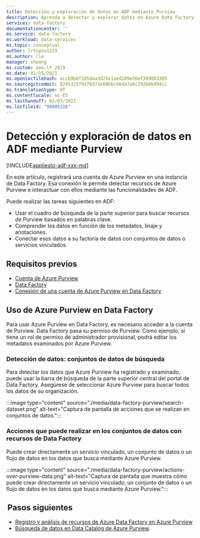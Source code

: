 ```yaml
---
title: Detección y exploración de datos en ADF mediante Purview
description: Aprenda a detectar y explorar datos en Azure Data Factory mediante Purview
services: data-factory
documentationcenter: ''
ms.service: data-factory
ms.workload: data-services
ms.topic: conceptual
author: lrtoyou1223
ms.author: lle
manager: shwang
ms.custom: seo-lt-2019
ms.date: 01/15/2021
ms.openlocfilehash: accb9bbf195daa3d25e1aed109e36ef309083385
ms.sourcegitcommit: 8245325f9170371e08bbc66da7a6c292bbbd94cc
ms.translationtype: HT
ms.contentlocale: es-ES
ms.lasthandoff: 02/07/2021
ms.locfileid: "99805316"
---
```

# <a name="discover-and-explore-data-in-adf-using-purview"></a>Detección y exploración de datos en ADF mediante Purview

[!INCLUDE[appliesto-adf-xxx-md](includes/appliesto-adf-xxx-md.md)]

En este artículo, registrará una cuenta de Azure Purview en una instancia de Data Factory. Esa conexión le permite detectar recursos de Azure Purview e interactuar con ellos mediante las funcionalidades de ADF. 

Puede realizar las tareas siguientes en ADF: 
- Usar el cuadro de búsqueda de la parte superior para buscar recursos de Purview basados en palabras clave. 
- Comprender los datos en función de los metadatos, linaje y anotaciones. 
- Conectar esos datos a su factoría de datos con conjuntos de datos o servicios vinculados. 

## <a name="prerequisites"></a>Requisitos previos 
- [Cuenta de Azure Purview](../purview/create-catalog-portal.md) 
- [Data Factory](./quickstart-create-data-factory-portal.md) 
- [Conexión de una cuenta de Azure Purview en Data Factory](./connect-data-factory-to-azure-purview.md) 

## <a name="using-azure-purview-in-data-factory"></a>Uso de Azure Purview en Data Factory 

Para usar Azure Purview en Data Factory, es necesario acceder a la cuenta de Purview. Data Factory pasa su permiso de Purview. Como ejemplo, si tiene un rol de permiso de administrador provisional, podrá editar los metadatos examinados por Azure Purview. 

### <a name="data-discovery-search-datasets"></a>Detección de datos: conjuntos de datos de búsqueda 

Para detectar los datos que Azure Purview ha registrado y examinado, puede usar la barra de búsqueda de la parte superior central del portal de Data Factory. Asegúrese de seleccionar Azure Purview para buscar todos los datos de su organización. 

:::image type="content" source="./media/data-factory-purview/search-dataset.png" alt-text="Captura de pantalla de acciones que se realizan en conjuntos de datos.":::

### <a name="actions-that-you-can-perform-over-datasets-with-data-factory-resources"></a>Acciones que puede realizar en los conjuntos de datos con recursos de Data Factory 
Puede crear directamente un servicio vinculado, un conjunto de datos o un flujo de datos en los datos que busca mediante Azure Purview.

:::image type="content" source="./media/data-factory-purview/actions-over-purview-data.png" alt-text="Captura de pantalla que muestra cómo puede crear directamente un servicio vinculado, un conjunto de datos o un flujo de datos en los datos que busca mediante Azure Purview.":::

##  <a name="nextsteps"></a>Pasos siguientes 

- [Registro y análisis de recursos de Azure Data Factory en Azure Purview](../purview/register-scan-azure-synapse-analytics.md)
- [Búsqueda de datos en Data Catalog de Azure Purview](../purview/how-to-search-catalog.md).